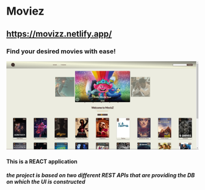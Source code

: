 # Moviez
## https://movizz.netlify.app/
### Find your desired movies with ease!

![Image of Homepage](/screenshots/HomePage2.png)

#### This is a REACT application 

##### the project is based on two different REST APIs that are providing the DB on which the UI is constructed
